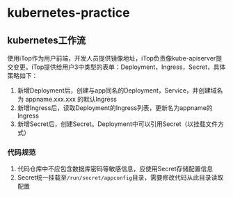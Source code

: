 # kubernetes-practice

## kubernetes工作流
使用iTop作为用户前端，开发人员提供镜像地址，iTop负责像kube-apiserver提交变更。iTop提供给用户3中类型的表单：Deployment，Ingress，Secret，具体策略如下：
1. 新增Deployment后，创建与app同名的Deployment，Service，并创建域名为 appname.xxx.xxx 的默认Ingress
2. 新增Ingress后，读取Deployment的Ingress列表，更新名为appname的Ingress
3. 新增Secret后，创建Secret。Deployment中可以引用Secret（以挂载文件方式）


### 代码规范
1. 代码仓库中不应包含数据库密码等敏感信息，应使用Secret存储配置信息
2. Secret统一挂载至`/run/secret/appconfig`目录，需要修改代码从此目录读取配置
